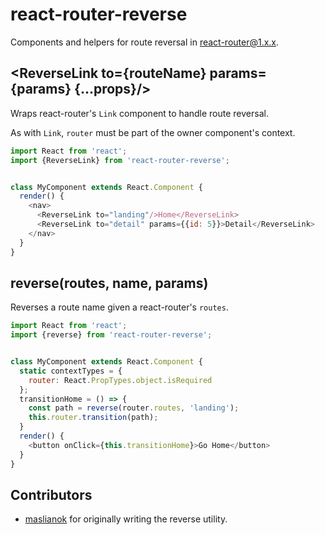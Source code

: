 react-router-reverse
====================

Components and helpers for route reversal in react-router@1.x.x.

## \<ReverseLink to={routeName} params={params} {...props}/\>

Wraps react-router's ```Link``` component to handle route reversal.

As with ```Link```, ```router``` must be part of the owner component's context.

```js
import React from 'react';
import {ReverseLink} from 'react-router-reverse';


class MyComponent extends React.Component {
  render() {
    <nav>
      <ReverseLink to="landing"/>Home</ReverseLink>
      <ReverseLink to="detail" params={{id: 5}}>Detail</ReverseLink>
    </nav>
  }
}
```

## reverse(routes, name, params)

Reverses a route name given a react-router's ```routes```.

```js
import React from 'react';
import {reverse} from 'react-router-reverse';


class MyComponent extends React.Component {
  static contextTypes = {
    router: React.PropTypes.object.isRequired
  };
  transitionHome = () => {
    const path = reverse(router.routes, 'landing');
    this.router.transition(path);
  }
  render() {
    <button onClick={this.transitionHome}>Go Home</button>
  }
}
```

## Contributors

- [maslianok](https://github.com/maslianok) for originally writing the reverse
  utility.
